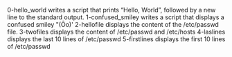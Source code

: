 0-hello_world writes a script that prints “Hello, World”, followed by a new line to the standard output.
1-confused_smiley writes a script that displays a confused smiley "(Ôo)'
2-hellofile displays the content of the /etc/passwd file.
3-twofiles displays the content of /etc/passwd and /etc/hosts
4-laslines displays the last 10 lines of /etc/passwd
5-firstlines displays the first 10 lines of /etc/passwd